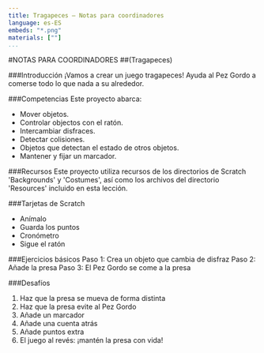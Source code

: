 ```yaml
---
title: Tragapeces — Notas para coordinadores
language: es-ES
embeds: "*.png"
materials: [""]
...
```


#NOTAS PARA COORDINADORES
##(Tragapeces)

###Introducción
¡Vamos a crear un juego tragapeces! Ayuda al Pez Gordo a comerse todo lo que nada a su alrededor.###Competencias
Este proyecto abarca:
* Mover objetos.
* Controlar objectos con el ratón.
* Intercambiar disfraces.
* Detectar colisiones.
* Objetos que detectan el estado de otros objetos.
* Mantener y fijar un marcador.###RecursosEste proyecto utiliza recursos de los directorios de Scratch 'Backgrounds' y 'Costumes', así como los archivos del directorio 'Resources' incluido en esta lección.
###Tarjetas de Scratch
* Anímalo
* Guarda los puntos
* Cronómetro
* Sigue el ratón
###Ejercicios básicos
Paso 1: Crea un objeto que cambia de disfraz
Paso 2: Añade la presa
Paso 3: El Pez Gordo se come a la presa

###Desafíos1. Haz que la presa se mueva de forma distinta
2. Haz que la presa evite al Pez Gordo
3. Añade un marcador
4. Añade una cuenta atrás
5. Añade puntos extra
6. El juego al revés: ¡mantén la presa con vida!
